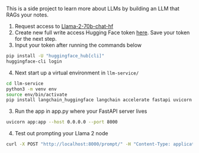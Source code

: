 This is a side project to learn more about LLMs by building an LLM that RAGs your notes.

1. Request access to [Llama-2-70b-chat-hf](https://huggingface.co/meta-llama/Llama-2-70b-chat-hf)
2. Create new full write access Hugging Face token [here](https://huggingface.co/settings/tokens). Save your token for the next step.
3. Input your token after running the commands below

```bash
pip install -U "huggingface_hub[cli]"
huggingface-cli login
```

4. Next start up a virtual environment in `llm-service/`

```bash
cd llm-service
python3 -m venv env
source env/bin/activate
pip install langchain_huggingface langchain accelerate fastapi uvicorn
```

3. Run the app in app.py where your FastAPI server lives

```bash
uvicorn app:app --host 0.0.0.0 --port 8000
```

4. Test out prompting your Llama 2 node

```bash
curl -X POST "http://localhost:8000/prompt/" -H "Content-Type: application/json" -d '{"query": "What's the first rule of fight club?"}'
```
